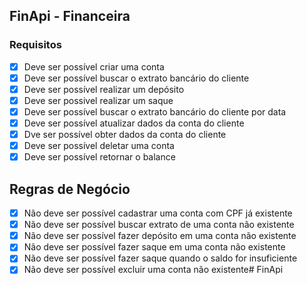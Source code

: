 ## FinApi - Financeira

### Requisitos

- [x] Deve ser possível criar uma conta
- [x] Deve ser possível buscar o extrato bancário do cliente
- [x] Deve ser possível realizar um depósito
- [x] Deve ser possivel realizar um saque
- [x] Deve ser possível buscar o extrato bancário do cliente por data
- [x] Deve ser possível atualizar dados da conta do cliente
- [x] Dve ser possível obter dados da conta do cliente
- [x] Deve ser possível deletar uma conta
- [x] Deve ser possível retornar o balance

## Regras de Negócio
- [x] Não  deve ser possível cadastrar uma conta com CPF já existente
- [x] Não deve ser possível buscar extrato de uma conta não existente
- [x] Não deve ser possível fazer depósito em uma conta não existente
- [x] Não deve ser possível fazer saque em uma conta não existente
- [x] Não deve ser possível fazer saque quando o saldo for insuficiente
- [x] Não deve ser possível excluir uma conta não existente#   F i n A p i  
 